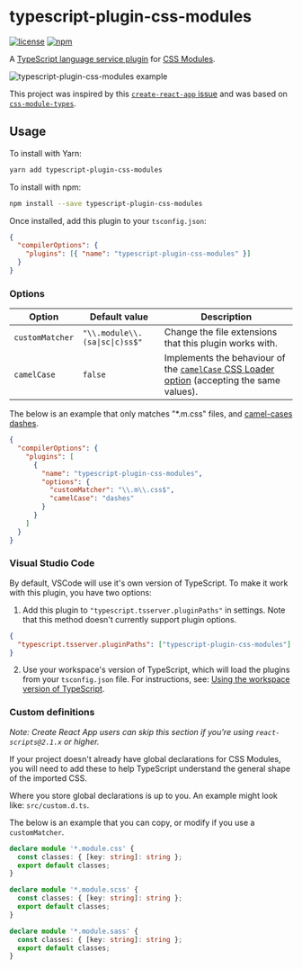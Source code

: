 # typescript-plugin-css-modules

[![license](https://img.shields.io/npm/l/typescript-plugin-css-modules.svg)](https://github.com/mrmckeb/typescript-plugin-css-modules/blob/develop/LICENSE)
[![npm](https://img.shields.io/npm/v/typescript-plugin-css-modules.svg)](https://www.npmjs.com/package/typescript-plugin-css-modules)

A [TypeScript language service plugin](https://github.com/Microsoft/TypeScript/wiki/Writing-a-Language-Service-Plugin)
for [CSS Modules](https://github.com/css-modules/css-modules).

<img src="https://raw.githubusercontent.com/mrmckeb/typescript-plugin-css-modules/master/.github/images/example.gif" alt="typescript-plugin-css-modules example" />

This project was inspired by this [`create-react-app` issue](https://github.com/facebook/create-react-app/issues/5677)
and was based on [`css-module-types`](https://github.com/timothykang/css-module-types).

## Usage

To install with Yarn:

```sh
yarn add typescript-plugin-css-modules
```

To install with npm:

```sh
npm install --save typescript-plugin-css-modules
```

Once installed, add this plugin to your `tsconfig.json`:

```json
{
  "compilerOptions": {
    "plugins": [{ "name": "typescript-plugin-css-modules" }]
  }
}
```

### Options

| Option          | Default value                  | Description                                                                                                                                           |
| --------------- | ------------------------------ | ----------------------------------------------------------------------------------------------------------------------------------------------------- |
| `customMatcher` | `"\\.module\\.(sa\|sc\|c)ss$"` | Change the file extensions that this plugin works with.                                                                                               |
| `camelCase`     | `false`                        | Implements the behaviour of the [`camelCase` CSS Loader option](https://github.com/webpack-contrib/css-loader#camelcase) (accepting the same values). |

The below is an example that only matches "\*.m.css" files, and [camel-cases dashes](https://github.com/webpack-contrib/css-loader#camelcase).

```json
{
  "compilerOptions": {
    "plugins": [
      {
        "name": "typescript-plugin-css-modules",
        "options": {
          "customMatcher": "\\.m\\.css$",
          "camelCase": "dashes"
        }
      }
    ]
  }
}
```

### Visual Studio Code

By default, VSCode will use it's own version of TypeScript. To make it work with this plugin, you have two options:

1. Add this plugin to `"typescript.tsserver.pluginPaths"` in settings. Note that this method doesn't currently support
   plugin options.

```json
{
  "typescript.tsserver.pluginPaths": ["typescript-plugin-css-modules"]
}
```

2. Use your workspace's version of TypeScript, which will load the plugins from your `tsconfig.json` file. For instructions, see: [Using the workspace version of TypeScript](https://code.visualstudio.com/docs/languages/typescript#_using-the-workspace-version-of-typescript).

### Custom definitions

_Note: Create React App users can skip this section if you're using `react-scripts@2.1.x` or higher._

If your project doesn't already have global declarations for CSS Modules, you will need to add these to help TypeScript understand the general shape of the imported CSS.

Where you store global declarations is up to you. An example might look like: `src/custom.d.ts`.

The below is an example that you can copy, or modify if you use a `customMatcher`.

```ts
declare module '*.module.css' {
  const classes: { [key: string]: string };
  export default classes;
}

declare module '*.module.scss' {
  const classes: { [key: string]: string };
  export default classes;
}

declare module '*.module.sass' {
  const classes: { [key: string]: string };
  export default classes;
}
```
